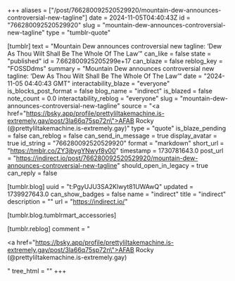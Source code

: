 +++
aliases = ["/post/766280092520529920/mountain-dew-announces-controversial-new-tagline"]
date = 2024-11-05T04:40:43Z
id = "766280092520529920"
slug = "mountain-dew-announces-controversial-new-tagline"
type = "tumblr-quote"

[tumblr]
text = "Mountain Dew announces controversial new tagline: ‘Dew As Thou Wilt Shall Be The Whole Of The Law’"
can_like = false
state = "published"
id = 7.662800925205299e+17
can_blaze = false
reblog_key = "FOSSDdms"
summary = "Mountain Dew announces controversial new tagline: ‘Dew As Thou Wilt Shall Be The Whole Of The Law’"
date = "2024-11-05 04:40:43 GMT"
interactability_blaze = "everyone"
is_blocks_post_format = false
blog_name = "indirect"
is_blazed = false
note_count = 0.0
interactability_reblog = "everyone"
slug = "mountain-dew-announces-controversial-new-tagline"
source = "<a href=\"https://bsky.app/profile/prettyliltakemachine.is-extremely.gay/post/3la66q75sp72n\">AFAB Rocky (@prettyliltakemachine.is-extremely.gay)</a>"
type = "quote"
is_blaze_pending = false
can_reblog = false
can_send_in_message = true
display_avatar = true
id_string = "766280092520529920"
format = "markdown"
short_url = "https://tmblr.co/ZY3jbygYNwyf8y00"
timestamp = 1730781643.0
post_url = "https://indirect.io/post/766280092520529920/mountain-dew-announces-controversial-new-tagline"
should_open_in_legacy = true
can_reply = false

[tumblr.blog]
uuid = "t:PgyUJU3SA2Klwyt81UWAwQ"
updated = 1739927643.0
can_show_badges = false
name = "indirect"
title = "indirect"
description = ""
url = "https://indirect.io/"

[tumblr.blog.tumblrmart_accessories]

[tumblr.reblog]
comment = "<p><a href=\"https://bsky.app/profile/prettyliltakemachine.is-extremely.gay/post/3la66q75sp72n\">AFAB Rocky (@prettyliltakemachine.is-extremely.gay)</a></p>"
tree_html = ""
+++
